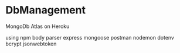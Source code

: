# DbManagement
MongoDb Atlas on Heroku


using npm 
  body parser
  express
  mongoose
  postman
  nodemon
  dotenv
  bcrypt
  jsonwebtoken